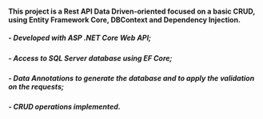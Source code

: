 #### This project is a Rest API Data Driven-oriented focused on a basic CRUD, using Entity Framework Core, DBContext and Dependency Injection.

##### - Developed with ASP .NET Core Web API;

##### - Access to SQL Server database using EF Core;

##### - Data Annotations to generate the database and to apply the validation on the requests;

##### - CRUD operations implemented.
